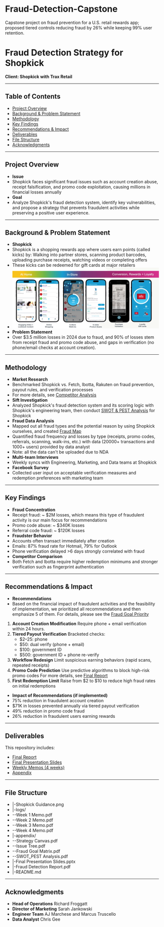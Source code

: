 # Fraud-Detection-Capstone
Capstone project on fraud prevention for a U.S. retail rewards app; proposed tiered controls reducing fraud by 26% while keeping 99% user retention.

# Fraud Detection Strategy for Shopkick

**Client: Shopkick with Trax Retail**  

----------------------------------------------------------------------------------------

## Table of Contents  
- [Project Overview](#project-overview)  
- [Background & Problem Statement](#background--problem-statement)  
- [Methodology](#methodology)  
- [Key Findings](#key-findings)  
- [Recommendations & Impact](#recommendations--impact)  
- [Deliverables](#deliverables)  
- [File Structure](#file-structure)  
- [Acknowledgments](#acknowledgments)  

----------------------------------------------------------------------------------------

## Project Overview  
- **Issue**
- Shopkick faces significant fraud issues such as account creation abuse, receipt falsification, and promo code exploitation, causing millions in financial losses annually  
- **Goal**
- Analyze Shopkick's fraud detection system, identify key vulnerabilities, and propose a strategy that prevents fraudulent activities while preserving a positive user experience.  

----------------------------------------------------------------------------------------

## Background & Problem Statement  
- **Shopkick**
- Shopkick is a shopping rewards app where users earn points (called kicks) by: Walking into partner stores, scanning product barcodes, uploading purchase receipts, watching videos or completing offers
- These kicks can be redeemed for gift cards at major retailers
- ![Shopkick Guidance](./Shopkick%20Guidance.png) 
- **Problem Statement**  
- Over $3.5 million losses in 2024 due to fraud, and 90% of losses stem from receipt fraud and promo code abuse, and gaps in verification (no phone/email checks at account creation).  

----------------------------------------------------------------------------------------

## Methodology  
- **Market Research**
- Benchmarked Shopkick vs. Fetch, Ibotta, Rakuten on fraud prevention, payout rules, and verification processes
- For more details, see [Competitor Analysis](./appendix/Strategy%20Canvas.pdf) 
- **Sift Investigation**
- Analyzed Shopkick's fraud detection system and its scoring logic with Shopkick's engineering team, then conduct [SWOT & PEST Analysis](./appendix/SWOT_PEST%20Analysis.pdf) for Shopkick  
- **Fraud Data Analysis**
- Mapped out all fraud types and the potential reason by using Shopkick ourselves, and created [Fraud Map](./appendix/Issue%20Tree.pdf)
- Quantified fraud frequency and losses by type (receipts, promo codes, referrals, scanning, walk-ins, etc.) with data (20000+ transactions and 1000+ users) provided by data analyst
- Note: all the data can't be uploaded due to NDA  
- **Multi-team Interviews**
- Weekly syncs with Engineering, Marketing, and Data teams at Shopkick  
- **Facebook Survey**
- Collected user input on acceptable verification measures and redemption preferences with marketing team

----------------------------------------------------------------------------------------

## Key Findings  
- **Fraud Concentration**  
- Receipt fraud: ~ $2M losses, which means this type of fraudulent activity is our main focus for recommendations  
- Promo code abuse: ~ $340K losses
- Referral code fraud: ~ $120K losses 
- **Fraudster Behavior**  
- Accounts often transact immediately after creation  
- Emails: 87% fraud rate for Hotmail, 79% for Outlook  
- Phone verification delayed >6 days strongly correlated with fraud  
- **Competitor Comparison**    
- Both Fetch and Ibotta require higher redemption minimums and stronger verification such as fingerprint authentication 

----------------------------------------------------------------------------------------

## Recommendations & Impact
- **Recommendations**
- Based on the financial impact of fraudulent activities and the feasibility of implementation, we prioritized all recommendations and then emphasize 5 of them. For details, please see the [Fraud Goal Priority](./appendix/Fraud%20Goal%20Matrix.pdf)
1. **Account Creation Modification**
   Require phone + email verification within 24 hours.  
2. **Tiered Payout Verification**
   Bracketed checks:  
   - $2–25: phone  
   - $50: dual verify (phone + email)  
   - $100: government ID  
   - $500: government ID + phone re-verify  
3. **Workflow Redesign**
   Limit suspicious earning behaviors (rapid scans, repeated receipts)  
4. **Promo Code Prediction**
   Use predictive algorithms to block high-risk promo codes
   For more details, see [Final Report](./Fraud%20Detection%20Report.pdf) 
6. **First Redemption Limit**
   Raise from $2 to $10 to reduce high fraud rates on initial redemptions 
- **Impact of Recommendations (if implemented)**  
- 75% reduction in fraudulent account creation  
- $71K in losses prevented annually via tiered payout verification  
- 49% reduction in promo code fraud  
- 26% reduction in fraudulent users earning rewards

----------------------------------------------------------------------------------------

## Deliverables  
This repository includes:  
- [Final Report](./Fraud%20Detection%20Report.pdf)  
- [Final Presentation Slides](./Final%20Presentation%20Slides.pptx)  
- [Weekly Memos (4 weeks)](./logs/)  
- [Appendix](./appendix/)  

----------------------------------------------------------------------------------------

## File Structure  
- |-Shopkick Guidance.png
- |-logs/
-  --Week 1 Memo.pdf
-  --Week 2 Memo.pdf
-  --Week 3 Memo.pdf
-  --Week 4 Memo.pdf
- |-appendix/
-  --Strategy Canvas.pdf
-  --Issue Tree.pdf
-  --Fraud Goal Matrix.pdf
-  --SWOT_PEST Analysis.pdf
- |-Final Presentation Slides.pptx
- |-Fraud Detection Report.pdf
- |-README.md

---------------------------------------------------------------------------------------

## Acknowledgments   
- **Head of Operations** Richard Froggatt   
- **Director of Marketing** Sarah Jankowski 
- **Engineer Team** AJ Marchese and Marcus Truscello
- **Data Analyst** Chris Gee  

